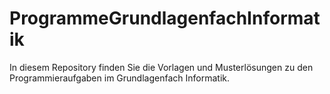 # ProgrammeGrundlagenfachInformatik
In diesem Repository finden Sie die Vorlagen und Musterlösungen zu den Programmieraufgaben im Grundlagenfach Informatik.
